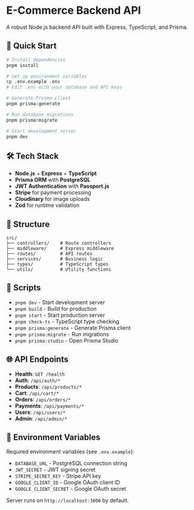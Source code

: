 # E-Commerce Backend API

A robust Node.js backend API built with Express, TypeScript, and Prisma.

## 🚀 Quick Start

```bash
# Install dependencies
pnpm install

# Set up environment variables
cp .env.example .env
# Edit .env with your database and API keys

# Generate Prisma client
pnpm prisma:generate

# Run database migrations
pnpm prisma:migrate

# Start development server
pnpm dev
```

## 🛠️ Tech Stack

- **Node.js** + **Express** + **TypeScript**
- **Prisma ORM** with **PostgreSQL**
- **JWT Authentication** with **Passport.js**
- **Stripe** for payment processing
- **Cloudinary** for image uploads
- **Zod** for runtime validation

## 📁 Structure

```
src/
├── controllers/    # Route controllers
├── middleware/     # Express middleware
├── routes/         # API routes
├── services/       # Business logic
├── types/          # TypeScript types
└── utils/          # Utility functions
```

## 🔧 Scripts

- `pnpm dev` - Start development server
- `pnpm build` - Build for production
- `pnpm start` - Start production server
- `pnpm check-ts` - TypeScript type checking
- `pnpm prisma:generate` - Generate Prisma client
- `pnpm prisma:migrate` - Run migrations
- `pnpm prisma:studio` - Open Prisma Studio

## 🌐 API Endpoints

- **Health**: `GET /health`
- **Auth**: `/api/auth/*`
- **Products**: `/api/products/*`
- **Cart**: `/api/cart/*`
- **Orders**: `/api/orders/*`
- **Payments**: `/api/payments/*`
- **Users**: `/api/users/*`
- **Admin**: `/api/admin/*`

## 🔐 Environment Variables

Required environment variables (see `.env.example`):

- `DATABASE_URL` - PostgreSQL connection string
- `JWT_SECRET` - JWT signing secret
- `STRIPE_SECRET_KEY` - Stripe API key
- `GOOGLE_CLIENT_ID` - Google OAuth client ID
- `GOOGLE_CLIENT_SECRET` - Google OAuth secret

Server runs on `http://localhost:3000` by default.
